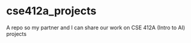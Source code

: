 # cse412a_projects
A repo so my partner and I can share our work on CSE 412A (Intro to AI) projects
